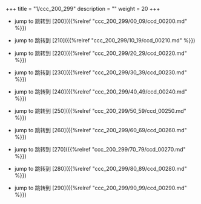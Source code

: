 +++
title = "1/ccc_200_299"
description = ""
weight = 20
+++

* jump to 跳转到 [200]({{%relref "ccc_200_299/00_09/ccd_00200.md" %}})

* jump to 跳转到 [210]({{%relref "ccc_200_299/10_19/ccd_00210.md" %}})

* jump to 跳转到 [220]({{%relref "ccc_200_299/20_29/ccd_00220.md" %}})

* jump to 跳转到 [230]({{%relref "ccc_200_299/30_39/ccd_00230.md" %}})

* jump to 跳转到 [240]({{%relref "ccc_200_299/40_49/ccd_00240.md" %}})

* jump to 跳转到 [250]({{%relref "ccc_200_299/50_59/ccd_00250.md" %}})

* jump to 跳转到 [260]({{%relref "ccc_200_299/60_69/ccd_00260.md" %}})

* jump to 跳转到 [270]({{%relref "ccc_200_299/70_79/ccd_00270.md" %}})

* jump to 跳转到 [280]({{%relref "ccc_200_299/80_89/ccd_00280.md" %}})

* jump to 跳转到 [290]({{%relref "ccc_200_299/90_99/ccd_00290.md" %}})

